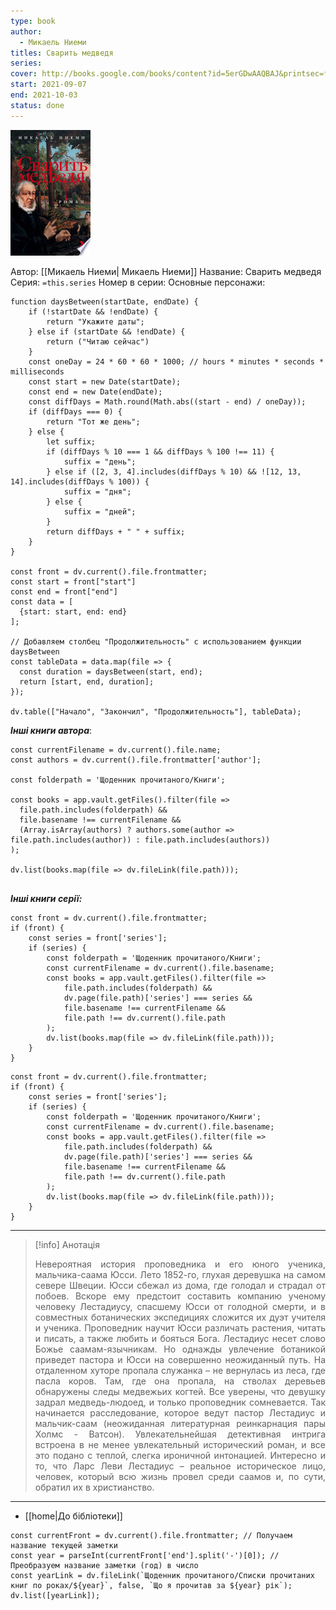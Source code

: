 ```yaml
---
type: book
author:
  - Микаель Ниеми
titles: Сварить медведя
series:
cover: http://books.google.com/books/content?id=5erGDwAAQBAJ&printsec=frontcover&img=1&zoom=1&edge=curl&source=gbs_api
start: 2021-09-07
end: 2021-10-03
status: done
---
```

![cover|150](media/cover!150-128.jpg)

Автор: [[Микаель Ниеми| Микаель Ниеми]]
Название: Сварить медведя
Серия: `=this.series`
Номер в серии:
Основные персонажи:

```dataviewjs
function daysBetween(startDate, endDate) {
	if (!startDate && !endDate) { 
		return "Укажите даты"; 
	} else if (startDate && !endDate) {
		return ("Читаю сейчас")
	}
	const oneDay = 24 * 60 * 60 * 1000; // hours * minutes * seconds * milliseconds
	const start = new Date(startDate);
	const end = new Date(endDate);
	const diffDays = Math.round(Math.abs((start - end) / oneDay));
	if (diffDays === 0) {
		return "Тот же день";   
	} else {
		let suffix;     
	    if (diffDays % 10 === 1 && diffDays % 100 !== 11) {
		    suffix = "день";     
	    } else if ([2, 3, 4].includes(diffDays % 10) && ![12, 13, 14].includes(diffDays % 100)) {
			suffix = "дня";     
		} else {       
			suffix = "дней";     
		}          
		return diffDays + " " + suffix;   
	} 
}  

const front = dv.current().file.frontmatter;
const start = front["start"]
const end = front["end"]
const data = [
  {start: start, end: end}
];

// Добавляем столбец "Продолжительность" с использованием функции daysBetween
const tableData = data.map(file => {
  const duration = daysBetween(start, end);
  return [start, end, duration];
});

dv.table(["Начало", "Закончил", "Продолжительность"], tableData);
```
***Інші книги автора***:
```dataviewjs
const currentFilename = dv.current().file.name;
const authors = dv.current().file.frontmatter['author'];

const folderpath = 'Щоденник прочитаного/Книги';

const books = app.vault.getFiles().filter(file =>
  file.path.includes(folderpath) &&
  file.basename !== currentFilename &&
  (Array.isArray(authors) ? authors.some(author => file.path.includes(author)) : file.path.includes(authors))
);

dv.list(books.map(file => dv.fileLink(file.path)));


```
***Інші книги серії:***
```dataviewjs
const front = dv.current().file.frontmatter;
if (front) {
	const series = front['series'];
	if (series) {
		const folderpath = 'Щоденник прочитаного/Книги';
		const currentFilename = dv.current().file.basename;
		const books = app.vault.getFiles().filter(file =>  
			file.path.includes(folderpath) && 
			dv.page(file.path)['series'] === series && 
			file.basename !== currentFilename &&
			file.path !== dv.current().file.path 
		);
		dv.list(books.map(file => dv.fileLink(file.path)));
	}
}

```

```dataviewjs
const front = dv.current().file.frontmatter;
if (front) {
	const series = front['series'];
	if (series) {
		const folderpath = 'Щоденник прочитаного/Книги';
		const currentFilename = dv.current().file.basename;
		const books = app.vault.getFiles().filter(file =>  
			file.path.includes(folderpath) && 
			dv.page(file.path)['series'] === series && 
			file.basename !== currentFilename &&
			file.path !== dv.current().file.path 
		);
		dv.list(books.map(file => dv.fileLink(file.path)));
	}
}

```

---
>[!info] Анотація
><p align="justify">Невероятная история проповедника и его юного ученика, мальчика-саама Юсси. Лето 1852-го, глухая деревушка на самом севере Швеции. Юсси сбежал из дома, где голодал и страдал от побоев. Вскоре ему предстоит составить компанию ученому человеку Лестадиусу, спасшему Юсси от голодной смерти, и в совместных ботанических экспедициях сложится их дуэт учителя и ученика. Проповедник научит Юсси различать растения, читать и писать, а также любить и бояться Бога. Лестадиус несет слово Божье саамам-язычникам. Но однажды увлечение ботаникой приведет пастора и Юсси на совершенно неожиданный путь. На отдаленном хуторе пропала служанка – не вернулась из леса, где пасла коров. Там, где она пропала, на стволах деревьев обнаружены следы медвежьих когтей. Все уверены, что девушку задрал медведь-людоед, и только проповедник сомневается. Так начинается расследование, которое ведут пастор Лестадиус и мальчик-саам (неожиданная литературная реинкарнация пары Холмс - Ватсон). Увлекательнейшая детективная интрига встроена в не менее увлекательный исторический роман, и все это подано с теплой, слегка ироничной интонацией. Интересно и то, что Ларс Леви Лестадиус – реальное историческое лицо, человек, который всю жизнь провел среди саамов и, по сути, обратил их в христианство.</p>

___
- [[home|До бібліотеки]]
```dataviewjs
const currentFront = dv.current().file.frontmatter; // Получаем название текущей заметки
const year = parseInt(currentFront['end'].split('-')[0]); // Преобразуем название заметки (год) в число
const yearLink = dv.fileLink(`Щоденник прочитаного/Списки прочитаних книг по роках/${year}`, false, `Що я прочитав за ${year} рік`);
dv.list([yearLink]);
```